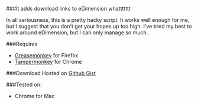 ###It adds download links to eDimension whattttttt

In all seriousness, this is a pretty hacky script. It works well enough for me, but I suggest that you don't get your hopes up too high. I've tried my best to work around eDimension, but I can only manage so much.

###Requires

- [Greasemonkey](https://addons.mozilla.org/en-us/firefox/addon/greasemonkey/) for Firefox 
- [Tampermonkey](https://chrome.google.com/webstore/detail/tampermonkey/dhdgffkkebhmkfjojejmpbldmpobfkfo?hl=en) for Chrome

###Download
Hosted on [Github Gist](https://gist.github.com/glencbz/deade9e2eb1798eaa680/raw/65be54b001141d97d990c8bcc19bdd95d4739139/edimensionDownload.user.js)

###Tested on:
- Chrome for Mac